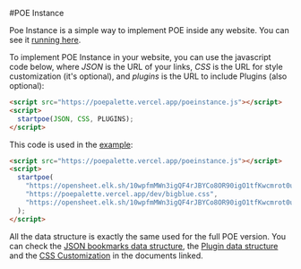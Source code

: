 #POE Instance

Poe Instance is a simple way to implement POE inside any website. You can see it [running here](https://poepalette.vercel.app/docs/poeinstanceexample.html).

To implement POE Instance in your website, you can use the javascript code below, where _JSON_ is the URL of your links, _CSS_ is the URL for style customization (it's optional), and _plugins_ is the URL to include Plugins (also optional):

```html
<script src="https://poepalette.vercel.app/poeinstance.js"></script>
<script>
  startpoe(JSON, CSS, PLUGINS);
</script>
```

This code is used in the [example](https://poepalette.vercel.app/docs/poeinstanceexample.html):

```html
<script src="https://poepalette.vercel.app/poeinstance.js"></script>
<script>
  startpoe(
    "https://opensheet.elk.sh/10wpfmMWn3igQF4rJBYCo8OR90igO1tfKwcmrot0ult0/CodeEditors",
    "https://poepalette.vercel.app/dev/bigblue.css",
    "https://opensheet.elk.sh/10wpfmMWn3igQF4rJBYCo8OR90igO1tfKwcmrot0ult0/POEPlugins"
  );
</script>
```

All the data structure is exactly the same used for the full POE version. You can check the [JSON bookmarks data structure](https://www.ranoya.com/aulas/tryit/markdown2/index.html?file=https://poepalette.vercel.app/docs/json.md&embed=plain), the [Plugin data structure](https://www.ranoya.com/aulas/tryit/markdown2/index.html?file=https://poepalette.vercel.app/docs/plugins.md&embed=plain) and the [CSS Customization](https://www.ranoya.com/aulas/tryit/markdown2/index.html?file=https://poepalette.vercel.app/docs/css.md&embed=plain) in the documents linked.
